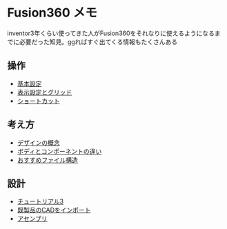 # Fusion360 メモ
inventor3年くらい使ってきた人がFusion360をそれなりに使えるようになるまでに必要だった知見。ggればすぐ出てくる情報もたくさんある

## 操作
- [基本設定](基本設定.md)
- [表示設定とグリッド](表示設定とグリッド.md)
- [ショートカット](ショートカット.md)

## 考え方
- [デザインの概念](デザインの概念.md)
- [ボディとコンポーネントの違い](ボディとコンポーネントの違い.md)
- [おすすめファイル構造](おすすめのファイル構造.md)

## 設計
- [チュートリアル3](チュートリアル.md)
- [既製品のCADをインポート](既製品のCADをインポート.md)
- [アセンブリ]()